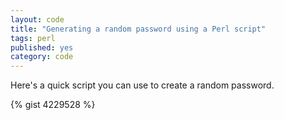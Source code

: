 ```yaml
---
layout: code 
title: "Generating a random password using a Perl script"
tags: perl
published: yes
category: code 
---
```

Here's a quick script you can use to create a random password.

{% gist 4229528 %}